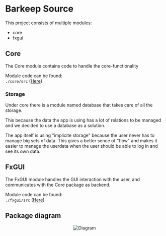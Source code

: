 # Barkeep Source

This project consists of multiple modules:

- core
- fxgui


## Core

The Core module contains code to handle the core-functionality

Module code can be found:\
`./core/src` ([Here](https://gitlab.stud.idi.ntnu.no/it1901/groups-2020/gr2011/gr2011/-/tree/master/BarKeep/core/src))

### Storage

Under core there is a module named database that takes care of all the storage.

This because the data the app is using has a lot of relations to be managed and we decided
to use a database as a solution.

The app itself is using "implicite storage" because the user never has to manage big sets of data.
This gives a better sence of "flow" and makes it easier to manage the userdata when the user should
be able to log in and see its own data.



## FxGUI

The FxGUI module handles the GUI interaction with the user,
and communicates with the Core package as backend.

Module code can be found:\
`./fxgui/src` ([Here](https://gitlab.stud.idi.ntnu.no/it1901/groups-2020/gr2011/gr2011/-/tree/master/BarKeep/fxgui/src))


## Package diagram

<p align="center"><img src="http://www.plantuml.com/plantuml/png/NP11IyGm48Nlyok6tliFH7Qn5OgmAztr8A67QNTSgh49oHG5wNytfWsowQ7CvCjxURoT5t8oVsgmD7pGbR5u-xxEOu4_e1xC9CvepSvtU5UMgFRMTX3_6ItBUrGjM-D7CMvaty42y6yw6CS5aiU_8NXZ-2uar9CFz4ozPX-vn76xeLvETNlgrhbgcyDJMfhZ5x-QUTiUswO-L94jeAhpqVJlFCYQEWIh9nabXbBxvoQTLjlxoJ-jc6aoiYQC6bYo6ZBbRICvtV5q2St_0W00" alt="Diagram"></p>
